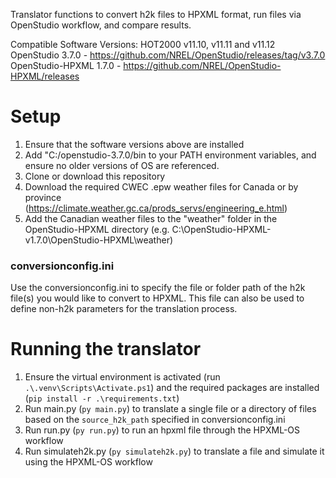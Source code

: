 Translator functions to convert h2k files to HPXML format, run files via OpenStudio workflow, and compare results.

Compatible Software Versions:
HOT2000 v11.10, v11.11 and v11.12
OpenStudio 3.7.0 - https://github.com/NREL/OpenStudio/releases/tag/v3.7.0
OpenStudio-HPXML 1.7.0 - https://github.com/NREL/OpenStudio-HPXML/releases


# Setup
1. Ensure that the software versions above are installed
2. Add "C:/openstudio-3.7.0/bin to your PATH environment variables, and ensure no older versions of OS are referenced. 
3. Clone or download this repository
4. Download the required CWEC .epw weather files for Canada or by province (https://climate.weather.gc.ca/prods_servs/engineering_e.html)
5. Add the Canadian weather files to the "weather" folder in the OpenStudio-HPXML directory (e.g. C:\OpenStudio-HPXML-v1.7.0\OpenStudio-HPXML\weather)



### conversionconfig.ini
Use the conversionconfig.ini to specify the file or folder path of the h2k file(s) you would like to convert to HPXML.
This file can also be used to define non-h2k parameters for the translation process.


# Running the translator
1. Ensure the virtual environment is activated (run `.\.venv\Scripts\Activate.ps1`) and the required packages are installed (`pip install -r .\requirements.txt`)
2. Run main.py (`py main.py`) to translate a single file or a directory of files based on the `source_h2k_path` specified in conversionconfig.ini
3. Run run.py (`py run.py`) to run an hpxml file through the HPXML-OS workflow
4. Run simulateh2k.py (`py simulateh2k.py`) to translate a file and simulate it using the HPXML-OS workflow
